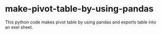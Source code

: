 # make-pivot-table-by-using-pandas
This python code makes pivot table by using pandas and exports table into an exel sheet.
